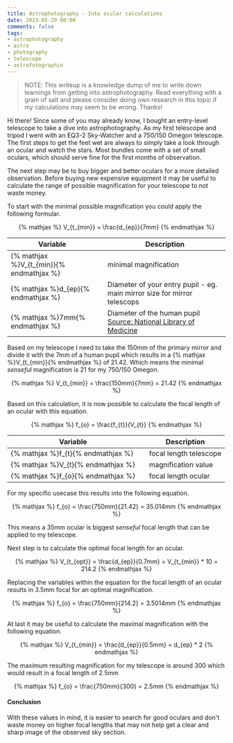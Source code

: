 ```yaml
---
title: Astrophotography - Into ocular calculations
date: 2023-05-29 00:00
comments: false
tags:
- astrophotography
- astro
- photography
- telescope
- astrofotographie
---
```


>NOTE: This writeup is a knowledge dump of me to write down learnings from getting into astrophotography. Read everything with a grain of salt and please consider doing own research in this topic if my calculations may seem to be wrong. Thanks!

Hi there! 
Since some of you may already know, I bought an entry-level telescope to take a dive into astrophotography.
As my first telescope and tripod I went with an EQ3-2 Sky-Watcher and a 750/150 Omegon telescope.
The first steps to get the feet wet are always to simply take a look through an ocular and watch the stars.
Most bundles come with a set of small oculars, which should serve fine for the first months of observation.

The next step may be to buy bigger and better oculars for a more detailed observation. 
Before buying new expensive equipment it may be useful to calculate the range of possible magnification for your telescope to not waste money.


To start with the minimal possible magnification you could apply the following formular.

<center>
{% mathjax %}
V_{t_{min}} = \frac{d_{ep}}{7mm}
{% endmathjax %}
</center>

| Variable | | Description |
|--|--|--|
| {% mathjax %}V_{t_{min}}{% endmathjax %} | | minimal magnification |
| {% mathjax %}d_{ep}{% endmathjax %} | | Diameter of your entry pupil - eg. main mirror size for mirror telescops |
| {% mathjax %}7mm{% endmathjax %} | | Diameter of the human pupil [Source: National Library of Medicine](https://www.ncbi.nlm.nih.gov/books/NBK381/)|

Based on my telescope I need to take the 150mm of the primary mirror and divide it with the 7mm of a human pupil which results in a {% mathjax %}V_{t_{min}}{% endmathjax %} of 21.42. Which means the minimal *senseful* magnification is 21 for my 750/150 Omegon.

<center>
{% mathjax %}
V_{t_{min}} = \frac{150mm}{7mm} = 21.42
{% endmathjax %}
</center>

Based on this calculation, it is now possible to calculate the focal length of an ocular with this equation.

<center>
{% mathjax %}
f_{o} = \frac{f_{t}}{V_{t}}
{% endmathjax %}
</center>

| Variable | | Description |
|--|--|--|
| {% mathjax %}f_{t}{% endmathjax %} | | focal length telescope |
| {% mathjax %}V_{t}{% endmathjax %} | | magnification value |
| {% mathjax %}f_{o}{% endmathjax %} | | focal length ocular |

For my specific usecase this results into the following equation.

<center>
{% mathjax %}
f_{o} = \frac{750mm}{21.42} = 35.014mm
{% endmathjax %}
</center>

This means a 35mm ocular is biggest *senseful* focal length that can be applied to my telescope.

Next step is to calculate the optimal focal length for an ocular. 

<center>
{% mathjax %}
V_{t_{opt}} = \frac{d_{ep}}{0.7mm} = V_{t_{min}} * 10 = 214.2 
{% endmathjax %}
</center>

Replacing the variables within the equation for the focal length of an ocular results in 3.5mm focal for an optimal magnification.

<center>
{% mathjax %}
f_{o} = \frac{750mm}{214.2} = 3.5014mm
{% endmathjax %}
</center>

At last it may be useful to calculate the maximal magnification with the following equation.

<center>
{% mathjax %}
V_{t_{min}} = \frac{d_{ep}}{0.5mm} = d_{ep} * 2
{% endmathjax %}
</center>

The maximum resulting magnification for my telescope is around 300 which would result in a focal length of 2.5mm

<center>
{% mathjax %}
f_{o} = \frac{750mm}{300} = 2.5mm
{% endmathjax %}
</center>

#### Conclusion
With these values in mind, it is easier to search for good oculars and don't waste money on higher focal lengths that may not help get a clear and sharp image of the observed sky section.